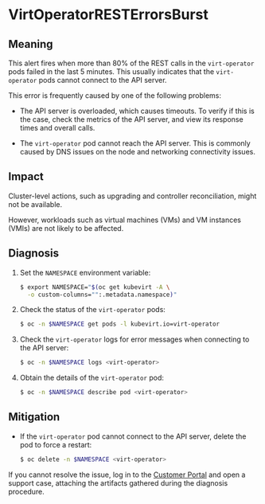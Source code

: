 # VirtOperatorRESTErrorsBurst
<!-- Edited by Jiří Herrmann, 8 Nov 2022 -->

## Meaning

This alert fires when more than 80% of the REST calls in the `virt-operator`
pods failed in the last 5 minutes. This usually indicates that the `virt-operator`
pods cannot connect to the API server.

This error is frequently caused by one of the following problems:

- The API server is overloaded, which causes timeouts. To verify if this is
the case, check the metrics of the API server, and view its response times and
overall calls.

- The `virt-operator` pod cannot reach the API server. This is commonly caused
by DNS issues on the node and networking connectivity issues.

## Impact

Cluster-level actions, such as upgrading and controller reconciliation, might
not be available.

However, workloads such as virtual machines (VMs) and VM instances
(VMIs) are not likely to be affected.

## Diagnosis

1. Set the `NAMESPACE` environment variable:

   ```bash
   $ export NAMESPACE="$(oc get kubevirt -A \
     -o custom-columns="":.metadata.namespace)"
   ```

2. Check the status of the `virt-operator` pods:

   ```bash
   $ oc -n $NAMESPACE get pods -l kubevirt.io=virt-operator
   ```

3. Check the `virt-operator` logs for error messages when connecting to the
API server:

   ```bash
   $ oc -n $NAMESPACE logs <virt-operator>
   ```

4. Obtain the details of the `virt-operator` pod:

   ```bash
   $ oc -n $NAMESPACE describe pod <virt-operator>
   ```

## Mitigation

- If the `virt-operator` pod cannot connect to the API server, delete the pod
to force a restart:

  ```bash
  $ oc delete -n $NAMESPACE <virt-operator>
  ```

If you cannot resolve the issue, log in to the
[Customer Portal](https://access.redhat.com) and open a support case,
attaching the artifacts gathered during the diagnosis procedure.

